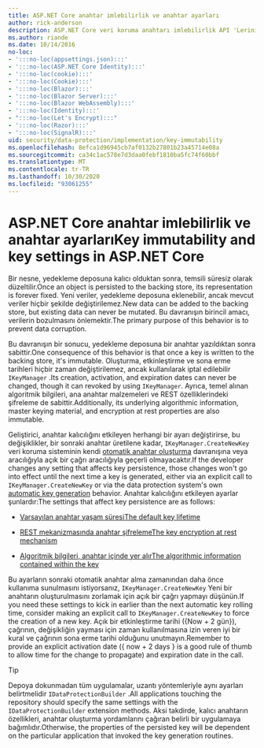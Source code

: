 ```yaml
---
title: ASP.NET Core anahtar imlebilirlik ve anahtar ayarları
author: rick-anderson
description: ASP.NET Core veri koruma anahtarı imlebilirlik API 'Lerinin uygulama ayrıntılarını öğrenin.
ms.author: riande
ms.date: 10/14/2016
no-loc:
- ':::no-loc(appsettings.json):::'
- ':::no-loc(ASP.NET Core Identity):::'
- ':::no-loc(cookie):::'
- ':::no-loc(Cookie):::'
- ':::no-loc(Blazor):::'
- ':::no-loc(Blazor Server):::'
- ':::no-loc(Blazor WebAssembly):::'
- ':::no-loc(Identity):::'
- ":::no-loc(Let's Encrypt):::"
- ':::no-loc(Razor):::'
- ':::no-loc(SignalR):::'
uid: security/data-protection/implementation/key-immutability
ms.openlocfilehash: 8efca1d96945cb7af0132b27801b23a45714e08a
ms.sourcegitcommit: ca34c1ac578e7d3daa0febf1810ba5fc74f60bbf
ms.translationtype: MT
ms.contentlocale: tr-TR
ms.lasthandoff: 10/30/2020
ms.locfileid: "93061255"
---
```

# <a name="key-immutability-and-key-settings-in-aspnet-core"></a><span data-ttu-id="b35ee-103">ASP.NET Core anahtar imlebilirlik ve anahtar ayarları</span><span class="sxs-lookup"><span data-stu-id="b35ee-103">Key immutability and key settings in ASP.NET Core</span></span>

<span data-ttu-id="b35ee-104">Bir nesne, yedekleme deposuna kalıcı olduktan sonra, temsili süresiz olarak düzeltilir.</span><span class="sxs-lookup"><span data-stu-id="b35ee-104">Once an object is persisted to the backing store, its representation is forever fixed.</span></span> <span data-ttu-id="b35ee-105">Yeni veriler, yedekleme deposuna eklenebilir, ancak mevcut veriler hiçbir şekilde değiştirilemez.</span><span class="sxs-lookup"><span data-stu-id="b35ee-105">New data can be added to the backing store, but existing data can never be mutated.</span></span> <span data-ttu-id="b35ee-106">Bu davranışın birincil amacı, verilerin bozulmasını önlemektir.</span><span class="sxs-lookup"><span data-stu-id="b35ee-106">The primary purpose of this behavior is to prevent data corruption.</span></span>

<span data-ttu-id="b35ee-107">Bu davranışın bir sonucu, yedekleme deposuna bir anahtar yazıldıktan sonra sabittir.</span><span class="sxs-lookup"><span data-stu-id="b35ee-107">One consequence of this behavior is that once a key is written to the backing store, it's immutable.</span></span> <span data-ttu-id="b35ee-108">Oluşturma, etkinleştirme ve sona erme tarihleri hiçbir zaman değiştirilemez, ancak kullanılarak iptal edilebilir `IKeyManager` .</span><span class="sxs-lookup"><span data-stu-id="b35ee-108">Its creation, activation, and expiration dates can never be changed, though it can revoked by using `IKeyManager`.</span></span> <span data-ttu-id="b35ee-109">Ayrıca, temel alınan algoritmik bilgileri, ana anahtar malzemeleri ve REST özelliklerindeki şifreleme de sabittir.</span><span class="sxs-lookup"><span data-stu-id="b35ee-109">Additionally, its underlying algorithmic information, master keying material, and encryption at rest properties are also immutable.</span></span>

<span data-ttu-id="b35ee-110">Geliştirici, anahtar kalıcılığını etkileyen herhangi bir ayarı değiştirirse, bu değişiklikler, bir sonraki anahtar üretilene kadar, `IKeyManager.CreateNewKey` veri koruma sisteminin kendi [otomatik anahtar oluşturma](xref:security/data-protection/implementation/key-management#data-protection-implementation-key-management) davranışına veya aracılığıyla açık bir çağrı aracılığıyla geçerli olmayacaktır.</span><span class="sxs-lookup"><span data-stu-id="b35ee-110">If the developer changes any setting that affects key persistence, those changes won't go into effect until the next time a key is generated, either via an explicit call to `IKeyManager.CreateNewKey` or via the data protection system's own [automatic key generation](xref:security/data-protection/implementation/key-management#data-protection-implementation-key-management) behavior.</span></span> <span data-ttu-id="b35ee-111">Anahtar kalıcılığını etkileyen ayarlar şunlardır:</span><span class="sxs-lookup"><span data-stu-id="b35ee-111">The settings that affect key persistence are as follows:</span></span>

* [<span data-ttu-id="b35ee-112">Varsayılan anahtar yaşam süresi</span><span class="sxs-lookup"><span data-stu-id="b35ee-112">The default key lifetime</span></span>](xref:security/data-protection/implementation/key-management#data-protection-implementation-key-management)

* [<span data-ttu-id="b35ee-113">REST mekanizmasında anahtar şifreleme</span><span class="sxs-lookup"><span data-stu-id="b35ee-113">The key encryption at rest mechanism</span></span>](xref:security/data-protection/implementation/key-encryption-at-rest)

* [<span data-ttu-id="b35ee-114">Algoritmik bilgileri, anahtar içinde yer alır</span><span class="sxs-lookup"><span data-stu-id="b35ee-114">The algorithmic information contained within the key</span></span>](xref:security/data-protection/configuration/overview#changing-algorithms-with-usecryptographicalgorithms)

<span data-ttu-id="b35ee-115">Bu ayarların sonraki otomatik anahtar alma zamanından daha önce kullanıma sunulmasını istiyorsanız, `IKeyManager.CreateNewKey` Yeni bir anahtarın oluşturulmasını zorlamak için açık bir çağrı yapmayı düşünün.</span><span class="sxs-lookup"><span data-stu-id="b35ee-115">If you need these settings to kick in earlier than the next automatic key rolling time, consider making an explicit call to `IKeyManager.CreateNewKey` to force the creation of a new key.</span></span> <span data-ttu-id="b35ee-116">Açık bir etkinleştirme tarihi ({Now + 2 gün}), çağrının, değişikliğin yayması için zaman kullanılmasına izin veren iyi bir kural ve çağrının sona erme tarihi olduğunu unutmayın.</span><span class="sxs-lookup"><span data-stu-id="b35ee-116">Remember to provide an explicit activation date ({ now + 2 days } is a good rule of thumb to allow time for the change to propagate) and expiration date in the call.</span></span>

>[!TIP]
> <span data-ttu-id="b35ee-117">Depoya dokunmadan tüm uygulamalar, uzantı yöntemleriyle aynı ayarları belirtmelidir `IDataProtectionBuilder` .</span><span class="sxs-lookup"><span data-stu-id="b35ee-117">All applications touching the repository should specify the same settings with the `IDataProtectionBuilder` extension methods.</span></span> <span data-ttu-id="b35ee-118">Aksi takdirde, kalıcı anahtarın özellikleri, anahtar oluşturma yordamlarını çağıran belirli bir uygulamaya bağımlıdır.</span><span class="sxs-lookup"><span data-stu-id="b35ee-118">Otherwise, the properties of the persisted key will be dependent on the particular application that invoked the key generation routines.</span></span>
